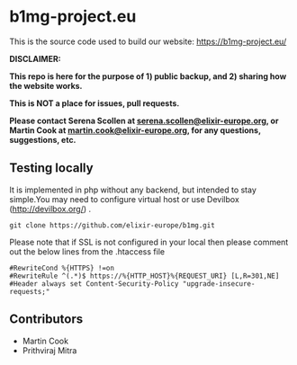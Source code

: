 # b1mg-project.eu

This is the source code used to build our website: https://b1mg-project.eu/

**DISCLAIMER:**

**This repo is here for the purpose of 1) public backup, and 2) sharing how the website works.**

**This is NOT a place for issues, pull requests.**

**Please contact Serena Scollen at serena.scollen@elixir-europe.org, or Martin Cook at martin.cook@elixir-europe.org, for
any questions, suggestions, etc.**

## Testing locally

It is implemented in php without any backend, but intended to stay simple.You may need to configure virtual host or use Devilbox (http://devilbox.org/) .

```
git clone https://github.com/elixir-europe/b1mg.git
```

Please note that if SSL is not configured in your local then please comment out the below lines from the .htaccess file
```
#RewriteCond %{HTTPS} !=on
#RewriteRule ^(.*)$ https://%{HTTP_HOST}%{REQUEST_URI} [L,R=301,NE]
#Header always set Content-Security-Policy "upgrade-insecure-requests;"
```

## Contributors

* Martin Cook
* Prithviraj Mitra
